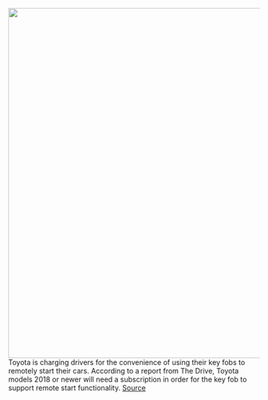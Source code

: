 <img src='https://cdn.vox-cdn.com/thumbor/IlNFzLHHSC9HbwXkz-M_-wJdeiE=/0x0:3543x2362/1200x800/filters:focal(1329x811:1895x1377)/cdn.vox-cdn.com/uploads/chorus_image/image/70262747/1230450659.0.jpg' width='700px' /><br/>
Toyota is charging drivers for the convenience of using their key fobs to remotely start their cars. According to a report from The Drive, Toyota models 2018 or newer will need a subscription in order for the key fob to support remote start functionality.
<a href='https://www.theverge.com/2021/12/12/22831105/toyota-subscription-remote-start-key-fob'> Source <a/>